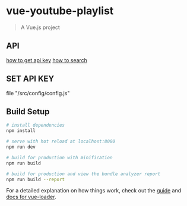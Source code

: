 # vue-youtube-playlist

> A Vue.js project


## API
[how to get api key](https://developers.google.com/youtube/v3/getting-started)
[how to search](https://developers.google.com/youtube/v3/docs/search/list)

## SET API KEY
file "/src/config/config.js"
## Build Setup

``` bash
# install dependencies
npm install

# serve with hot reload at localhost:8080
npm run dev

# build for production with minification
npm run build

# build for production and view the bundle analyzer report
npm run build --report
```

For a detailed explanation on how things work, check out the [guide](http://vuejs-templates.github.io/webpack/) and [docs for vue-loader](http://vuejs.github.io/vue-loader).

